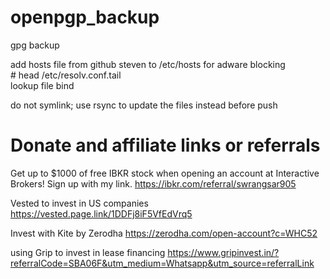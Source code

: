 # openpgp_backup

gpg backup

add hosts file from github steven to /etc/hosts for adware blocking  
\# head /etc/resolv.conf.tail  
lookup file bind

do not symlink; use rsync to update the files instead before push

# Donate and affiliate links or referrals

Get up to $1000 of free IBKR stock when opening an account at Interactive Brokers! Sign up with my link. https://ibkr.com/referral/swrangsar905

Vested to invest in US companies
https://vested.page.link/1DDFj8iF5VfEdVrq5

Invest with Kite by Zerodha https://zerodha.com/open-account?c=WHC52

using Grip to invest
in lease financing
https://www.gripinvest.in/?referralCode=SBA06F&utm_medium=Whatsapp&utm_source=referralLink

